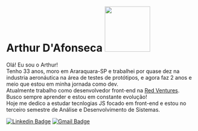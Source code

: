 <h1>
  Arthur D'Afonseca
  <image src="https://media.giphy.com/media/Q4O7z34lByXHg9EiSu/giphy.gif" width="120px" />
</h1>

Olá! Eu sou o Arthur!</br>
Tenho 33 anos, moro em Araraquara-SP e trabalhei por quase dez na industria aeronáutica na área de testes de protótipos, e agora faz 2 anos e meio que estou em minha jornada como dev.</br>
Atualmente trabalho como desenvolvedor front-end na [Red Ventures](https://www.redventures.com/).</br>
Busco sempre aprender e estou em constante evolução!</br>
Hoje me dedico a estudar tecnlogias JS focado em front-end e estou no terceiro semestre de Análise e Desenvolvimento de Sistemas.</br>

[![Linkedin Badge](https://img.shields.io/badge/-LinkedIn-blue?style=flat-square&logo=Linkedin&logoColor=white&link=https://www.linkedin.com/in/ronnyacacio/)](https://www.linkedin.com/in/arthur-d-afonseca-885757183/)
[![Gmail Badge](https://img.shields.io/badge/-Gmail-c14438?style=flat-square&logo=Gmail&logoColor=white&link=mailto:arthur.dafonseca89@gmail.com)](mailto:arthur.dafonseca89@gmail.com)
